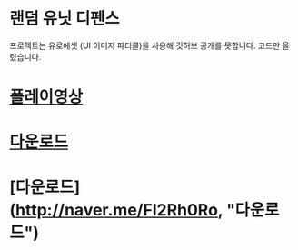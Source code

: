 # 랜덤 유닛 디펜스
프로젝트는 유로에셋 (UI 이미지 파티클)을 사용해 깃허브 공개를 못합니다.
코드만 올렸습니다.
 # [플레이영상](https://www.youtube.com/watch?v=H1cYLPd-0eU, "플레이영상")
# [다운로드](http://naver.me/Fl2Rh0Ro, "다운로드")
 
# [다운로드] (http://naver.me/Fl2Rh0Ro, "다운로드")
